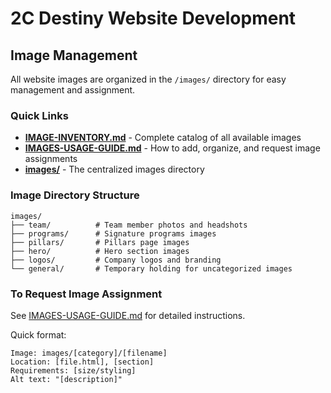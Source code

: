 # 2C Destiny Website Development

## Image Management

All website images are organized in the `/images/` directory for easy management and assignment.

### Quick Links
- **[IMAGE-INVENTORY.md](IMAGE-INVENTORY.md)** - Complete catalog of all available images
- **[IMAGES-USAGE-GUIDE.md](IMAGES-USAGE-GUIDE.md)** - How to add, organize, and request image assignments
- **[images/](images/)** - The centralized images directory

### Image Directory Structure
```
images/
├── team/          # Team member photos and headshots
├── programs/      # Signature programs images
├── pillars/       # Pillars page images
├── hero/          # Hero section images
├── logos/         # Company logos and branding
└── general/       # Temporary holding for uncategorized images
```

### To Request Image Assignment
See [IMAGES-USAGE-GUIDE.md](IMAGES-USAGE-GUIDE.md) for detailed instructions.

Quick format:
```
Image: images/[category]/[filename]
Location: [file.html], [section]
Requirements: [size/styling]
Alt text: "[description]"
```